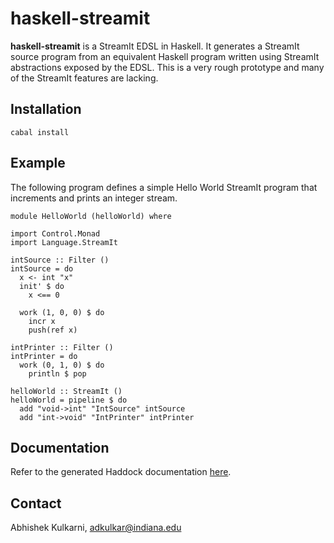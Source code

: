haskell-streamit
================

**haskell-streamit** is a StreamIt EDSL in Haskell. It generates a StreamIt source program from an equivalent Haskell program written using StreamIt abstractions exposed by the EDSL. This is a very rough prototype and many of the StreamIt features are lacking.

Installation
------------

    cabal install

Example
-------

The following program defines a simple Hello World StreamIt program that increments and prints an integer stream.

    module HelloWorld (helloWorld) where

    import Control.Monad
    import Language.StreamIt

    intSource :: Filter ()
    intSource = do
      x <- int "x"
      init' $ do
        x <== 0

      work (1, 0, 0) $ do
        incr x
        push(ref x)

    intPrinter :: Filter ()
    intPrinter = do
      work (0, 1, 0) $ do
        println $ pop

    helloWorld :: StreamIt ()
    helloWorld = pipeline $ do
      add "void->int" "IntSource" intSource
      add "int->void" "IntPrinter" intPrinter

Documentation
-------------

Refer to the generated Haddock documentation [here](http://adk9.github.com/haskell-streamit/).

Contact
-------

Abhishek Kulkarni, adkulkar@indiana.edu